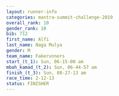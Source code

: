 ```yaml
---
layout: runner-info 
categories: mantra-summit-challenge-2019 
overall_rank: 10
gender_rank: 10
bib: 712
first_name: Alfi
last_name: Naga Mulya
gender: M
team_name: Fakerunners
start_(t_1): Sun, 06-15-00 am
mbah_kamad_(t_2): Sun, 06-44-57 am
finish_(t_3): Sun, 08-27-13 am
race_time: 2-12-13
status: FINISHER
---
```


